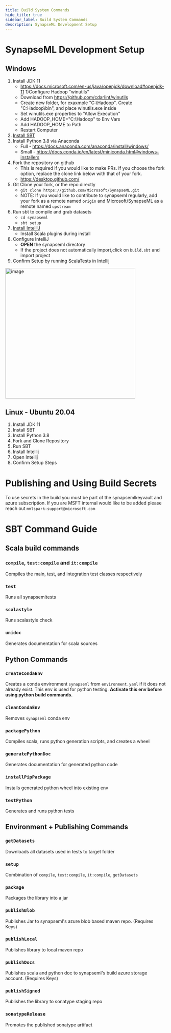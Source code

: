 ```yaml
---
title: Build System Commands
hide_title: true
sidebar_label: Build System Commands
description: SynapseML Development Setup
---
```


# SynapseML Development Setup

## Windows
1) Install JDK 11
    - https://docs.microsoft.com/en-us/java/openjdk/download#openjdk-11
1)Configure Hadoop "winutils"
    - Download from https://github.com/cdarlint/winutils
    - Create new folder, for exaxmple "C:\Hadoop". Create "C:Hadoop\bin", and place winutils.exe inside
    - Set winutils.exe properties to "Allow Execution"
    - Add HADOOP_HOME="C:\Hadoop" to Env Vars
    - Add HADOOP_HOME to Path
    - Restart Computer
1) [Install SBT](https://www.scala-sbt.org/1.x/docs/Setup.html)
1) Install Python 3.8 via Anaconda
    -  Full - https://docs.anaconda.com/anaconda/install/windows/
    -  Small - https://docs.conda.io/en/latest/miniconda.html#windows-installers
1) Fork the repository on github
    - This is required if you would like to make PRs. If you choose the fork option, replace the clone link below with that of your fork.
    - https://desktop.github.com/
1) Git Clone your fork, or the repo directly
    - `git clone https://github.com/Microsoft/SynapseML.git`
    - NOTE: If you would like to contribute to synapseml regularly, add your fork as a remote named ``origin`` and Microsoft/SynapseML as a remote named ``upstream``
1) Run sbt to compile and grab datasets
    - `cd synapseml`
    - `sbt setup`
1) [Install IntelliJ](https://www.jetbrains.com/idea/download)
    - Install Scala plugins during install
1) Configure IntelliJ
    - **OPEN** the synapseml directory
    - If the project does not automatically import,click on `build.sbt` and import project
1) Confirm Setup by running ScalaTests in Intellij
<img width="407" alt="image" src="https://user-images.githubusercontent.com/9027725/151844306-67478ed9-72c2-4709-95ac-80683688fa05.png">

## Linux - Ubuntu 20.04
1) Install JDK 11
1) Install SBT
1) Install Python 3.8
1) Fork and Clone Repository
1) Run SBT
1) Install Intellij
1) Open Intellij
1) Confirm Setup Steps


# Publishing and Using Build Secrets

To use secrets in the build you must be part of the synapsemlkeyvault
 and azure subscription. If you are MSFT internal would like to be 
 added please reach out `mmlspark-support@microsoft.com`

# SBT Command Guide

## Scala build commands

### `compile`, `test:compile` and `it:compile`

Compiles the main, test, and integration test classes respectively

### `test`

Runs all synapsemltests

### `scalastyle`

Runs scalastyle check

### `unidoc`

Generates documentation for scala sources

## Python Commands

### `createCondaEnv`

Creates a conda environment `synapseml` from `environment.yaml` if it does not already exist. 
This env is used for python testing. **Activate this env before using python build commands.**

### `cleanCondaEnv`

Removes `synapseml` conda env

### `packagePython`

Compiles scala, runs python generation scripts, and creates a wheel

### `generatePythonDoc`

Generates documentation for generated python code

### `installPipPackage`

Installs generated python wheel into existing env

### `testPython`

Generates and runs python tests

## Environment + Publishing Commands

### `getDatasets`

Downloads all datasets used in tests to target folder

### `setup`

Combination of `compile`, `test:compile`, `it:compile`, `getDatasets`

### `package`

Packages the library into a jar

### `publishBlob`

Publishes Jar to synapseml's azure blob based maven repo. (Requires Keys)

### `publishLocal`

Publishes library to local maven repo

### `publishDocs`

Publishes scala and python doc to synapseml's build azure storage account. (Requires Keys)

### `publishSigned`

Publishes the library to sonatype staging repo

### `sonatypeRelease`

Promotes the published sonatype artifact
